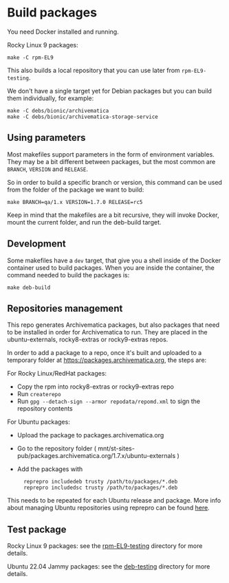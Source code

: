 # Build packages

You need Docker installed and running.

Rocky Linux 9 packages:

    make -C rpm-EL9

This also builds a local repository that you can use later from `rpm-EL9-testing`.

We don't have a single target yet for Debian packages but you can build them
individually, for example:

    make -C debs/bionic/archivematica
    make -C debs/bionic/archivematica-storage-service

## Using parameters

Most makefiles support parameters in the form of environment variables. They
may be a bit different between packages, but the most common are `BRANCH`,
`VERSION` and `RELEASE`.

So in order to build a specific branch or version, this command can be used from
the folder of the package we want to build:

    make BRANCH=qa/1.x VERSION=1.7.0 RELEASE=rc5

Keep in mind that the makefiles are a bit recursive, they will invoke Docker,
mount the current folder, and run the deb-build target.

## Development

Some makefiles have a `dev` target, that give you a shell inside of the Docker
container used to build packages. When you are inside the container, the command
needed to build the packages is:

    make deb-build

## Repositories management

This repo generates Archivematica packages, but also packages that need to be
installed in order for Archivematica to run. They are placed in the
ubuntu-externals, rocky8-extras or rocky9-extras repos.

In order to add a package to a repo, once it's built and uploaded to a temporary
folder at <https://packages.archivematica.org>, the steps are:

For Rocky Linux/RedHat packages:

- Copy the rpm into rocky8-extras or rocky9-extras repo
- Run `createrepo`
- Run `gpg --detach-sign --armor repodata/repomd.xml` to sign the
repository contents

For Ubuntu packages:

- Upload the package to packages.archivematica.org
- Go to the repository folder
( mnt/st-sites-pub/packages.archivematica.org/1.7.x/ubuntu-externals )
- Add the packages with

        reprepro includedeb trusty /path/to/packages/*.deb
        reprepro includedsc trusty /path/to/packages/*.deb

This needs to be repeated for each Ubuntu release and package. More info about
managing Ubuntu repositories using reprepro can be found
[here](https://wiki.archivematica.org/Release_Process#Build_deb.2Frpm_packages).

## Test package

Rocky Linux 9 packages: see the [rpm-EL9-testing](rpm-EL9-testing) directory
for more details.

Ubuntu 22.04 Jammy packages: see the [deb-testing](deb-testing) directory
for more details.
